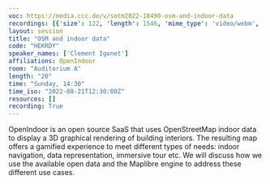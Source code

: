 ```yaml
---
voc: https://media.ccc.de/v/sotm2022-18490-osm-and-indoor-data
recordings: [{'size': 122, 'length': 1546, 'mime_type': 'video/webm', 'language': 'eng', 'filename': 'sotm2022-18490-eng-OSM_and_indoor_data_webm-hd.webm', 'state': 'new', 'folder': 'webm-hd', 'high_quality': True, 'width': 1920, 'height': 1080, 'updated_at': '2022-10-02T19:28:07.858+02:00', 'recording_url': 'https://cdn.media.ccc.de/events/sotm/2022/webm-hd/sotm2022-18490-eng-OSM_and_indoor_data_webm-hd.webm', 'url': 'https://api.media.ccc.de/public/recordings/62493', 'event_url': 'https://api.media.ccc.de/public/events/2352197e-b9a4-50ea-b591-539272590bd0', 'conference_url': 'https://api.media.ccc.de/public/conferences/sotm2022'}, {'size': 58, 'length': 1546, 'mime_type': 'video/webm', 'language': 'eng', 'filename': 'sotm2022-18490-eng-OSM_and_indoor_data_webm-sd.webm', 'state': 'new', 'folder': 'webm-sd', 'high_quality': False, 'width': 720, 'height': 576, 'updated_at': '2022-10-02T19:04:04.967+02:00', 'recording_url': 'https://cdn.media.ccc.de/events/sotm/2022/webm-sd/sotm2022-18490-eng-OSM_and_indoor_data_webm-sd.webm', 'url': 'https://api.media.ccc.de/public/recordings/62491', 'event_url': 'https://api.media.ccc.de/public/events/2352197e-b9a4-50ea-b591-539272590bd0', 'conference_url': 'https://api.media.ccc.de/public/conferences/sotm2022'}, {'size': 42, 'length': 1546, 'mime_type': 'video/mp4', 'language': 'eng', 'filename': 'sotm2022-18490-eng-OSM_and_indoor_data_sd.mp4', 'state': 'new', 'folder': 'h264-sd', 'high_quality': False, 'width': 720, 'height': 576, 'updated_at': '2022-10-02T18:47:22.201+02:00', 'recording_url': 'https://cdn.media.ccc.de/events/sotm/2022/h264-sd/sotm2022-18490-eng-OSM_and_indoor_data_sd.mp4', 'url': 'https://api.media.ccc.de/public/recordings/62489', 'event_url': 'https://api.media.ccc.de/public/events/2352197e-b9a4-50ea-b591-539272590bd0', 'conference_url': 'https://api.media.ccc.de/public/conferences/sotm2022'}, {'size': 23, 'length': 1542, 'mime_type': 'audio/mpeg', 'language': 'eng', 'filename': 'sotm2022-18490-eng-OSM_and_indoor_data_mp3.mp3', 'state': 'new', 'folder': 'mp3', 'high_quality': False, 'width': 0, 'height': 0, 'updated_at': '2022-10-02T18:45:03.429+02:00', 'recording_url': 'https://cdn.media.ccc.de/events/sotm/2022/mp3/sotm2022-18490-eng-OSM_and_indoor_data_mp3.mp3', 'url': 'https://api.media.ccc.de/public/recordings/62488', 'event_url': 'https://api.media.ccc.de/public/events/2352197e-b9a4-50ea-b591-539272590bd0', 'conference_url': 'https://api.media.ccc.de/public/conferences/sotm2022'}, {'size': 100, 'length': 1546, 'mime_type': 'video/mp4', 'language': 'eng', 'filename': 'sotm2022-18490-eng-OSM_and_indoor_data_hd.mp4', 'state': 'new', 'folder': 'h264-hd', 'high_quality': True, 'width': 1920, 'height': 1080, 'updated_at': '2022-10-02T18:43:29.316+02:00', 'recording_url': 'https://cdn.media.ccc.de/events/sotm/2022/h264-hd/sotm2022-18490-eng-OSM_and_indoor_data_hd.mp4', 'url': 'https://api.media.ccc.de/public/recordings/62487', 'event_url': 'https://api.media.ccc.de/public/events/2352197e-b9a4-50ea-b591-539272590bd0', 'conference_url': 'https://api.media.ccc.de/public/conferences/sotm2022'}]
layout: session
title: "OSM and indoor data"
code: "HEKRDY"
speaker_names: ['Clement Igonet']
affiliations: OpenIndoor
room: "Auditorium A"
length: "20"
time: "Sunday, 14:30"
time_iso: "2022-08-21T12:30:00Z"
resources: []
recording: True
---
```


OpenIndoor is an open source SaaS that uses OpenStreetMap indoor data to display a 3D graphical rendering of building interiors. The resulting map offers a gamified experience to meet different types of needs: indoor navigation, data representation, immersive tour etc.
We will discuss how we use the available open data and the Maplibre engine to address these different use cases.

